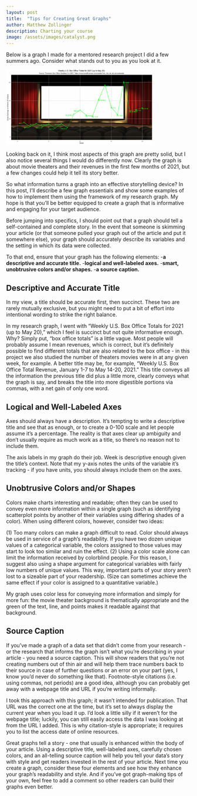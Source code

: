 ```yaml
---
layout: post
title:  "Tips for Creating Great Graphs"
author: Matthew Zollinger
description: Charting your course
image: /assets/images/catalyst.png
---
```


Below is a graph I made for a mentored research project I did a few summers ago. Consider what stands out to you as you look at it.

<img src = "https://github.com/MatthewZollinger/my386blog/raw/main/assets/images/datavis.png" alt = "A graph I made for a research project. It regards gross U.S. box office earnings for the weeks from January 1 to May 20, 2021." style = "width:400px;"/>

Looking back on it, I think most aspects of this graph are pretty solid, but I also notice several things I would do differently now. Clearly the graph is about movie theaters and their revenues in the first few months of 2021, but a few changes could help it tell its story better.

So what information turns a graph into an effective storytelling device? In this post, I’ll describe a few graph essentials and show some examples of how to implement them using the framework of my research graph. My hope is that you’ll be better equipped to create a graph that is informative and engaging for your target audience.

Before jumping into specifics, I should point out that a graph should tell a self-contained and complete story. In the event that someone is skimming your article (or that someone pulled your graph out of the article and put it somewhere else), your graph should accurately describe its variables and the setting in which its data were collected.

To that end, ensure that your graph has the following elements:
-**a descriptive and accurate title.**
-**logical and well-labeled axes.**
-**smart, unobtrusive colors and/or shapes.**
-**a source caption.**

## Descriptive and Accurate Title

In my view, a title should be accurate first, then succinct. These two are rarely mutually exclusive, but you might need to put a bit of effort into intentional wording to strike the right balance.

In my research graph, I went with “Weekly U.S. Box Office Totals for 2021 (up to May 20),” which I feel is succinct but not quite informative enough. Why? Simply put, “box office totals” is a little vague. Most people will probably assume I mean revenues, which is correct, but it’s definitely possible to find different totals that are also related to the box office - in this project we also studied the number of theaters movies were in at any given week, for example.
A better title may be, for example, “Weekly U.S. Box Office Total Revenue, January 1-7 to  May 14-20, 2021.” This title conveys all the information the previous title did plus a little more, clearly conveys what the graph is say, and breaks the title into more digestible portions via commas, with a net gain of only one word.

## Logical and Well-Labeled Axes

Axes should always have a description. It’s tempting to write a descriptive title and see that as enough, or to create a 0-100 scale and let people assume it’s a percentage. The reality is that axes clear up ambiguity and don’t usually require as much work as a title, so there’s no reason not to include them.

The axis labels in my graph do their job. Week is descriptive enough given the title’s context. Note that my y-axis notes the units of the variable it’s tracking - if you have units, you should always include them on the axes.

## Unobtrusive Colors and/or Shapes

Colors make charts interesting and readable; often they can be used to convey even more information within a single graph (such as identifying scatterplot points by another of their variables using differing shades of a color). When using different colors, however, consider two ideas:

(1) Too many colors can make a graph difficult to read. Color should always be used in service of a graph’s readability. If you have two dozen unique values of a categorical variable, the colors assigned to those values may start to look too similar and ruin the effect.
(2) Using a color scale alone can limit the information received by colorblind people. For this reason, I suggest also using a shape argument for categorical variables with fairly low numbers of unique values. This way, important parts of your story aren’t lost to a sizeable part of your readership. (Size can sometimes achieve the same effect if your color is assigned to a quantitative variable.)

My graph uses color less for conveying more information and simply for more fun: the movie theater background is thematically appropriate and the green of the text, line, and points makes it readable against that background.

## Source Caption

If you’ve made a graph of a data set that didn’t come from your research - or the research that informs the graph isn’t what you’re describing in your article - you need a source caption. This will show readers that you’re not creating numbers out of thin air and will help them trace numbers back to their source in case of further questions or an error on your part (yes, I know you’d never do something like that). Footnote-style citations (i.e. using commas, not periods) are a good idea, although you can probably get away with a webpage title and URL if you’re writing informally.

I took this approach with this graph; it wasn’t intended for publication. That URL was the correct one at the time, but it’s set to always display the current year when you load it up. I’d look a little silly if it weren’t for the webpage title; luckily, you can still easily access the data I was looking at from the URL I added. This is why citation-style is appropriate; it requires you to list the access date of online resources.

Great graphs tell a story - one that usually is enhanced within the body of your article. Using a descriptive title, well-labeled axes, carefully chosen colors, and an all-telling source caption will help you tell your data’s story with style and get readers invested in the rest of your article. Next time you create a graph, consider these four elements and see how they enhance your graph’s readability and style. And if you’ve got graph-making tips of your own, feel free to add a comment so other readers can build their graphs even better.